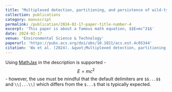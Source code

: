 ```yaml
---
title: "Multiplexed detection, partitioning, and persistence of wild-type and vaccine strains of measles, mumps, and rubella viruses in wastewater"
collection: publications
category: manuscript
permalink: /publication/2024-02-17-paper-title-number-4
excerpt: 'This paper is about a famous math equation, $$E=mc^2$$'
date: 2024-02-17
venue: 'Environmental Science & Technology'
paperurl: 'https://pubs.acs.org/doi/abs/10.1021/acs.est.4c05344'
citation: 'Wu et al. (2024). &quot;Multiplexed detection, partitioning, and persistence of wild-type and vaccine strains of measles, mumps, and rubella viruses in wastewater.&quot; <i>Environmental Science & Technology</i>. 1(3).'
---
```


Using [MathJax](https://www.mathjax.org/) in the description is supported - $$E=mc^2$$ - however, the use must be mindful that the default delimiters are `$$...$$` and `\\[...\\]` which differs from the `$...$` that is typically expected.
